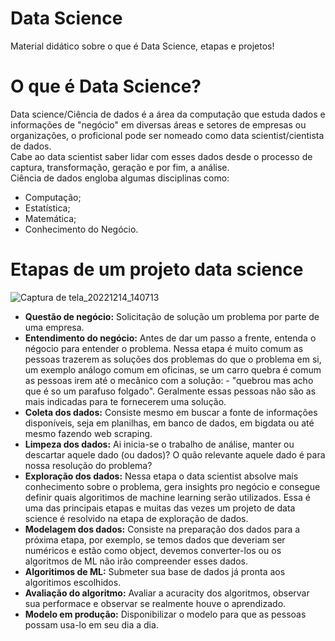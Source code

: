 # Data Science
 Material didático sobre o que é Data Science, etapas e projetos!
 
# O que é Data Science?
Data science/Ciência de dados é a área da computação que estuda dados e informações
de "negócio" em diversas áreas e setores de empresas ou organizações, o proficional pode ser nomeado 
como data scientist/cientista de dados.<br>
Cabe ao data scientist saber lidar com esses dados desde o processo de captura, transformação, geração 
e por fim, a análise. <br>
Ciência de dados engloba algumas disciplinas como:

- Computação;
- Estatística;
- Matemática;
- Conhecimento do Negócio.
     
 # Etapas de um projeto data science
![Captura de tela_20221214_140713](https://user-images.githubusercontent.com/115194365/207661081-2656cc64-673a-4c24-88e9-676664fb895b.png)

- <b>Questão de negócio:</b> Solicitação de solução um problema por parte de uma empresa.<br>
- <b>Entendimento do negócio:</b> Antes de dar um passo a frente, entenda o négocio para entender o problema. Nessa etapa é muito comum as pessoas trazerem as soluções dos problemas do que o problema em si, um exemplo análogo comum em oficinas, se um carro quebra é comum as pessoas irem até o mecânico com a solução: - "quebrou mas acho que é so um parafuso folgado". Geralmente essas pessoas não são as mais indicadas para te fornecerem uma solução.<br>
- <b>Coleta dos dados:</b> Consiste mesmo em buscar a fonte de informações disponíveis, seja em planilhas, em banco de dados, em bigdata ou até mesmo fazendo web scraping.<br>
- <b>Limpeza dos dados:</b> Ai inicia-se o trabalho de análise, manter ou descartar aquele dado (ou dados)? O quão relevante aquele dado é para nossa resolução do problema?<br>
- <b>Exploração dos dados:</b> Nessa etapa o data scientist absolve mais conhecimento sobre o problema, gera insights pro negócio e consegue definir quais algoritimos de machine learning serão utilizados. Essa é uma das principais etapas e muitas das vezes um projeto de data science é resolvido na etapa de exploração de dados.<br>
- <b>Modelagem dos dados:</b> Consiste na preparação dos dados para a próxima etapa, por exemplo, se temos dados que deveriam ser numéricos e estão como object, devemos converter-los ou os algoritmos de ML não irão compreender esses dados. <br>
- <b>Algoritimos de ML:</b> Submeter sua base de dados já pronta aos algoritimos escolhidos.
- <b>Avaliação do algoritmo:</b> Avaliar a acuracity dos algoritmos, observar sua performace e observar se realmente houve o aprendizado.<br>
- <b>Modelo em produção:</b> Disponibilizar o modelo para que as pessoas possam usa-lo em seu dia a dia.
